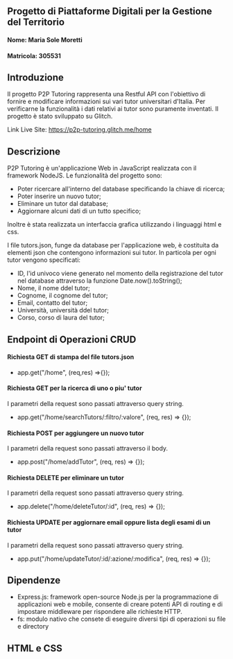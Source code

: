 ## Progetto di Piattaforme Digitali per la Gestione del Territorio

#### Nome: Maria Sole Moretti 
#### Matricola: 305531

## Introduzione
Il progetto P2P Tutoring rappresenta una Restful API con l'obiettivo di fornire e modificare informazioni sui vari tutor universitari d'Italia. 
Per verificarne la funzionalità i dati relativi ai tutor sono puramente inventati. Il progetto è stato sviluppato su Glitch.

Link Live Site: https://p2p-tutoring.glitch.me/home

## Descrizione
P2P Tutoring è un'applicazione Web in JavaScript realizzata con il framework NodeJS. Le funzionalità del progetto sono:
  - Poter ricercare all'interno del database specificando la chiave di ricerca;
  - Poter inserire un nuovo tutor;
  - Eliminare un tutor dal database;
  - Aggiornare alcuni dati di un tutto specifico;

Inoltre è stata realizzata un interfaccia grafica utilizzando i linguaggi html e css.

I file tutors.json, funge da database per l'applicazione web, è costituita da elementi json che contengono informazioni sui tutor. 
In particola per ogni tutor vengono specificati:
- ID, l'id univoco viene generato nel momento della registrazione del tutor nel database attraverso la funzione Date.now().toString();
- Nome, il nome ddel tutor;
- Cognome, il cognome del tutor;
- Email, contatto del tutor;
- Università, università ddel tutor;
- Corso, corso di laura del tutor;

## Endpoint di Operazioni CRUD

#### Richiesta GET di stampa del file tutors.json
- app.get("/home", (req,res) =>{});

#### Richiesta GET per la ricerca di uno o piu' tutor
I parametri della request sono passati attraverso query string.
- app.get("/home/searchTutors/:filtro/:valore", (req, res) => {});  

#### Richiesta POST per aggiungere un nuovo tutor
I parametri della request sono passati attraverso il body.
- app.post("/home/addTutor", (req, res) => {});

#### Richiesta DELETE per eliminare un tutor
I parametri della request sono passati attraverso query string.
- app.delete("/home/deleteTutor/:id", (req, res) => {});

#### Richiesta UPDATE per aggiornare email oppure lista degli esami di un tutor
I parametri della request sono passati attraverso query string.
- app.put("/home/updateTutor/:id/:azione/:modifica", (req, res) => {});

## Dipendenze
- Express.js: framework open-source Node.js per la programmazione di applicazioni web e mobile, consente di creare potenti API di routing e di impostare middleware per rispondere alle richieste HTTP.
- fs: modulo nativo che consete di eseguire diversi tipi di operazioni su file e directory

## HTML e CSS

